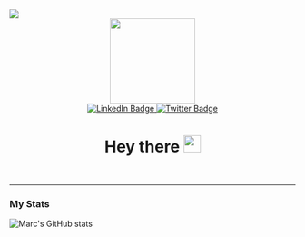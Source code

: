<div>
   <img src="[https://i.imgur.com/wsRchLL.gif](https://media.licdn.com/dms/image/v2/D4E16AQGywA50pv07VQ/profile-displaybackgroundimage-shrink_200_800/profile-displaybackgroundimage-shrink_200_800/0/1728499823715?e=2147483647&v=beta&t=DaaUP3ZQxdZ1uXmapMwqDS31H7VlOCWszOiNHDtXbn4)">
<div align="center" >
<img src="https://i.imgur.com/CIKsJDf.png" width="150px">
<div id="badges">
  <a target="_blank" href="https://www.linkedin.com/in/Marc-Jalkh/">
    <img src="https://img.shields.io/badge/LinkedIn-blue?style=for-the-badge&logo=linkedin&logoColor=white" alt="LinkedIn Badge"/>
  </a>
  <a target="_blank" href="https://twitter.com/Marc_Jalkh">
    <img src="https://img.shields.io/badge/Twitter-blue?style=for-the-badge&logo=twitter&logoColor=white" alt="Twitter Badge"/>
  </a>
</div>
<h1>
  Hey there
  <img src="https://media.giphy.com/media/hvRJCLFzcasrR4ia7z/giphy.gif" width="30px"/>
</h1><br>
</div>

</div>

<hr>
   <h3 align="left"> My Stats </h3>

![Marc's GitHub stats](https://github-readme-stats.vercel.app/api?username=marc-jalkh&theme=react&hide_border=true&show_icons=true)          
